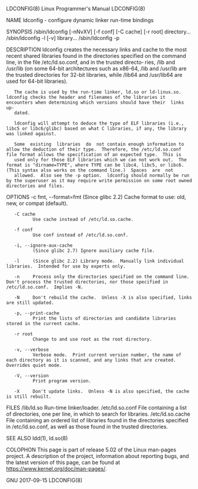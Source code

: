 LDCONFIG(8)                                                                               Linux Programmer's Manual                                                                               LDCONFIG(8)

NAME
       ldconfig - configure dynamic linker run-time bindings

SYNOPSIS
       /sbin/ldconfig [-nNvXV] [-f conf] [-C cache] [-r root] directory...
       /sbin/ldconfig -l [-v] library...
       /sbin/ldconfig -p

DESCRIPTION
       ldconfig  creates  the  necessary links and cache to the most recent shared libraries found in the directories specified on the command line, in the file /etc/ld.so.conf, and in the trusted directo‐
       ries, /lib and /usr/lib (on some 64-bit architectures such as x86-64, /lib and /usr/lib are the trusted directories for 32-bit libraries, while /lib64 and /usr/lib64 are used for 64-bit libraries).

       The cache is used by the run-time linker, ld.so or ld-linux.so.  ldconfig checks the header and filenames of the libraries it encounters when determining which versions should have their  links  up‐
       dated.

       ldconfig will attempt to deduce the type of ELF libraries (i.e., libc5 or libc6/glibc) based on what C libraries, if any, the library was linked against.

       Some  existing  libraries  do  not contain enough information to allow the deduction of their type.  Therefore, the /etc/ld.so.conf file format allows the specification of an expected type.  This is
       used only for those ELF libraries which we can not work out.  The format is "dirname=TYPE", where TYPE can be libc4, libc5, or libc6.  (This syntax also works on the command line.)  Spaces  are  not
       allowed.  Also see the -p option.  ldconfig should normally be run by the superuser as it may require write permission on some root owned directories and files.

OPTIONS
       -c fmt, --format=fmt
              (Since glibc 2.2) Cache format to use: old, new, or compat (default).

       -C cache
              Use cache instead of /etc/ld.so.cache.

       -f conf
              Use conf instead of /etc/ld.so.conf.

       -i, --ignore-aux-cache
              (Since glibc 2.7) Ignore auxiliary cache file.

       -l     (Since glibc 2.2) Library mode.  Manually link individual libraries.  Intended for use by experts only.

       -n     Process only the directories specified on the command line.  Don't process the trusted directories, nor those specified in /etc/ld.so.conf.  Implies -N.

       -N     Don't rebuild the cache.  Unless -X is also specified, links are still updated.

       -p, --print-cache
              Print the lists of directories and candidate libraries stored in the current cache.

       -r root
              Change to and use root as the root directory.

       -v, --verbose
              Verbose mode.  Print current version number, the name of each directory as it is scanned, and any links that are created.  Overrides quiet mode.

       -V, --version
              Print program version.

       -X     Don't update links.  Unless -N is also specified, the cache is still rebuilt.

FILES
       /lib/ld.so
              Run-time linker/loader.
       /etc/ld.so.conf
              File containing a list of directories, one per line, in which to search for libraries.
       /etc/ld.so.cache
              File containing an ordered list of libraries found in the directories specified in /etc/ld.so.conf, as well as those found in the trusted directories.

SEE ALSO
       ldd(1), ld.so(8)

COLOPHON
       This  page  is  part  of  release  5.02  of  the  Linux  man-pages  project.   A  description  of  the project, information about reporting bugs, and the latest version of this page, can be found at
       https://www.kernel.org/doc/man-pages/.

GNU                                                                                               2017-09-15                                                                                      LDCONFIG(8)
